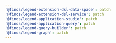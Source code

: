 ```yaml
---
'@finos/legend-extension-dsl-data-space': patch
'@finos/legend-extension-dsl-service': patch
'@finos/legend-application-studio': patch
'@finos/legend-application-query': patch
'@finos/legend-query-builder': patch
'@finos/legend-graph': patch
---
```

